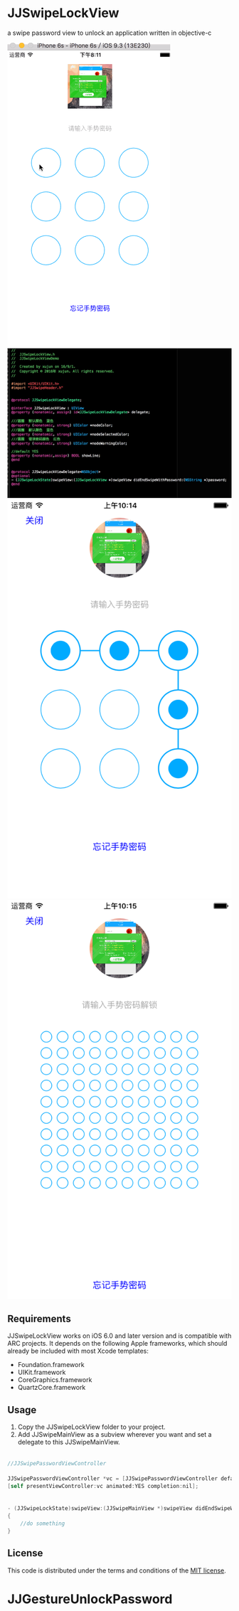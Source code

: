 # JJSwipeLockView
a swipe password view to unlock an application written in objective-c

<img src="example.gif"/>
<img src="code1.png"/>
<img src="SimulatorScreenShot1.png"/>
<img src="SimulatorScreenShot2.png"/>


## Requirements

JJSwipeLockView works on iOS 6.0 and later version and is compatible with ARC projects. It depends on the following Apple frameworks, which should already be included with most Xcode templates:

* Foundation.framework
* UIKit.framework
* CoreGraphics.framework
* QuartzCore.framework

## Usage

 1. Copy the JJSwipeLockView folder to your project.
 2. Add JJSwipeMainView as a subview wherever you want and set a delegate to this JJSwipeMainView.

```objective-c

//JJSwipePasswordViewController

JJSwipePasswordViewController *vc = [JJSwipePasswordViewController defaultViewControllerWithStyle:JJSwipePasswordStyleCreate];
[self presentViewController:vc animated:YES completion:nil];
		
    
- (JJSwipeLockState)swipeView:(JJSwipeMainView *)swipeView didEndSwipeWithPassword:(NSString *)password
{
    //do something
}

```
## License

This code is distributed under the terms and conditions of the [MIT license](LICENSE).
# JJGestureUnlockPassword
